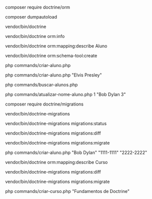 composer require doctrine/orm

composer dumpautoload

vendor/bin/doctrine

vendor/bin/doctrine orm:info

vendor/bin/doctrine orm:mapping:describe Aluno

vendor/bin/doctrine orm:schema-tool:create

php commands/criar-aluno.php

php commands/criar-aluno.php "Elvis Presley"

php commands/buscar-alunos.php

php commands/atualizar-nome-aluno.php 1 "Bob Dylan 3"

composer require doctrine/migrations

vendor/bin/doctrine-migrations 

vendor/bin/doctrine-migrations migrations:status

vendor/bin/doctrine-migrations migrations:diff

vendor/bin/doctrine-migrations migrations:migrate

php commands/criar-aluno.php "Bob Dylan" "1111-1111" "2222-2222"

vendor/bin/doctrine orm:mapping:describe Curso

vendor/bin/doctrine-migrations migrations:diff

vendor/bin/doctrine-migrations migrations:migrate

php commands/criar-curso.php "Fundamentos de Doctrine"